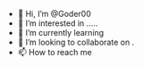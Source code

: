 - 👋 Hi, I’m @Goder00
- 👀 I’m interested in .....
- 🌱 I’m currently learning 
- 💞️ I’m looking to collaborate on .
- 📫 How to reach me
